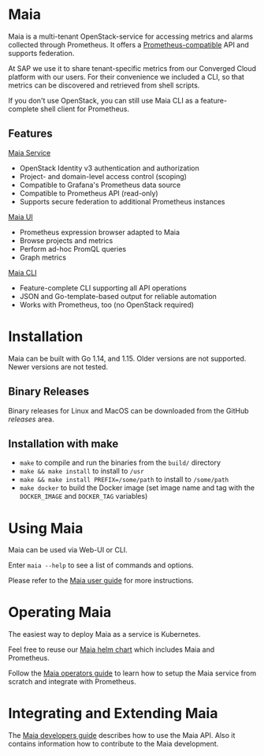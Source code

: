 # Maia

Maia is a multi-tenant OpenStack-service for accessing metrics and alarms collected through Prometheus. It offers 
a [Prometheus-compatible](https://prometheus.io/docs/querying/api/) API and supports federation.

At SAP we use it to share tenant-specific metrics from our Converged Cloud platform
with our users. For their convenience we included a CLI, so that metrics can be discovered and
retrieved from shell scripts.

If you don't use OpenStack, you can still use Maia CLI as a feature-complete shell client for Prometheus. 

## Features

[Maia Service](docs/operators-guide.md)
* OpenStack Identity v3 authentication and authorization
* Project- and domain-level access control (scoping)
* Compatible to Grafana's Prometheus data source 
* Compatible to Prometheus API (read-only)
* Supports secure federation to additional Prometheus instances

[Maia UI](docs/users-guide.md#using-the-maia-ui)
* Prometheus expression browser adapted to Maia
* Browse projects and metrics
* Perform ad-hoc PromQL queries
* Graph metrics
 
[Maia CLI](docs/users-guide.md#using-the-maia-client)
* Feature-complete CLI supporting all API operations
* JSON and Go-template-based output for reliable automation
* Works with Prometheus, too (no OpenStack required)

# Installation

Maia can be built with Go 1.14, and 1.15. Older versions are not supported. Newer versions are not tested.


## Binary Releases

Binary releases for Linux and MacOS can be downloaded from the GitHub _releases_ area.

## Installation with make

* `make` to compile and run the binaries from the `build/` directory
* `make && make install` to install to `/usr`
* `make && make install PREFIX=/some/path` to install to `/some/path`
* `make docker` to build the Docker image (set image name and tag with the `DOCKER_IMAGE` and `DOCKER_TAG` variables)

# Using Maia

Maia can be used via Web-UI or CLI.

Enter `maia --help` to see a list of commands and options.

Please refer to the [Maia user guide](./docs/users-guide.md) for more instructions.

# Operating Maia

The easiest way to deploy Maia as a service is Kubernetes.

Feel free to reuse our [Maia helm chart](https://github.com/sapcc/helm-charts/tree/master/openstack/maia)
which includes Maia and Prometheus.

Follow the [Maia operators guide](./docs/operators-guide.md) to learn how to setup the 
Maia service from scratch and integrate with Prometheus.

# Integrating and Extending Maia

The [Maia developers guide](./docs/developers-guide.md) describes how to use the Maia API. Also
it contains information how to contribute to the Maia development.
